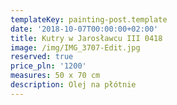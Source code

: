 ```yaml
---
templateKey: painting-post.template
date: '2018-10-07T00:00:00+02:00'
title: Kutry w Jarosławcu III 0418
image: /img/IMG_3707-Edit.jpg
reserved: true
price_pln: '1200'
measures: 50 x 70 cm
description: Olej na płótnie
---
```


